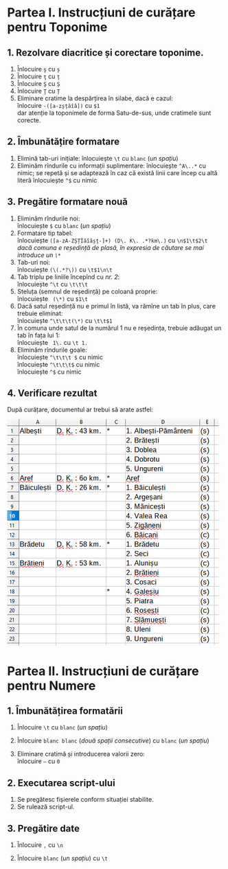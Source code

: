 # __Partea I. Instrucțiuni de curățare pentru Toponime__

## 1. __Rezolvare diacritice și corectare toponime__.

1. Înlocuire `ş` cu `ș`    
2. Înlocuire `ţ` cu `ț`
3. Înlocuire `Ş` cu `Ș`
3. Înlocuire `Ţ` cu `Ț`
4. Eliminare cratime la despărțirea în silabe, dacă e cazul:  
    înlocuire `-([a-zșțăîâ])` cu `$1`  
    dar atenție la toponimele de forma Satu-de-sus, unde cratimele sunt corecte.

## 2. __Îmbunătățire formatare__

1. Elimină tab-uri inițiale: 
    înlocuiește `\t` cu `blanc` (_un spațiu_)
2. Eliminăm rîndurile cu informații suplimentare:
    înlocuiește `^A\..*` cu nimic; se repetă și se adaptează în caz că există linii care încep cu altă literă
    înlocuiește `^$` cu nimic

## 3. __Pregătire formatare nouă__

1. Eliminăm rîndurile noi:  
    înlocuiește `$` cu `blanc` (_un spațiu_)  
2. Formatare tip tabel:  
    înlocuiește `([a-zA-ZȘȚÎăîâșț-]+) (D\. K\. .*?km\.)` cu `\n$1\t$2\t`  
    _dacă comuna e reședință de plasă, în expresia de căutare se mai introduce un `\*`_
3. Tab-uri noi:  
    înlocuiește `(\(.*?\))` cu `\t$1\n\t`  
4. Tab triplu pe liniile începînd cu _nr. 2_:  
    înlocuiește `^\t` cu `\t\t\t`  
5. Steluța (semnul de reședință) pe coloană proprie:  
    înlocuiește ` (\*)` cu `$1\t`
6. Dacă satul reședință nu e primul în listă, va rămîne un tab în plus, care trebuie eliminat:  
    înlocuiește `^\t\t\t(\*)` cu `\t\t$1`
7. În comuna unde satul de la numărul 1 nu e reședința, trebuie adăugat un tab în fața lui 1:  
    înlocuiește ` 1\.` cu `\t 1.`
7. Eliminăm rîndurile goale:  
    înlocuiește `^\t\t\t $` cu nimic  
    înlocuiește `^\t\t\t$` cu nimic  
    înlocuiește `^$` cu nimic

## 4. __Verificare rezultat__

După curățare, documentul ar trebui să arate astfel:  

![foto](https://github.com/Cezar92/rohgis-faza1/blob/master/imag/pag_2.png)


# __Partea II. Instrucțiuni de curățare pentru Numere__

## 1. __Îmbunătățirea formatării__

1. Înlocuire `\t` cu `blanc` (_un spațiu_)  

2. Înlocuire `blanc blanc` (_două spații consecutive_) cu `blanc` (_un spațiu_)

3. Eliminare cratimă și introducerea valorii zero:  
    înlocuire `—` cu `0`

## 2. __Executarea script-ului__

1. Se pregătesc fișierele conform situației stabilite.
2. Se rulează script-ul.

## 3. __Pregătire date__

1. Înlocuire `,` cu `\n`  

2. Înlocuire `blanc` (_un spațiu_) cu `\t`

